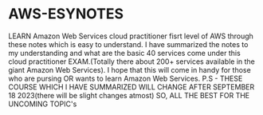 # AWS-ESYNOTES
LEARN Amazon Web Services cloud practitioner fisrt level of AWS through these notes which is easy to understand. I have summarized the notes to my understanding and what are the basic 40 services come under this cloud practitioner EXAM.(Totally there about 200+ services available in the giant Amazon Web Services).
I hope that this will come in handy for those who are pursing OR wants to learn Amazon Web Services. 
P.S - THESE COURSE WHICH I HAVE SUMMARIZED WILL CHANGE AFTER SEPTEMBER 18 2023(there will be slight changes atmost)
SO, ALL THE BEST FOR THE UNCOMING TOPIC's
